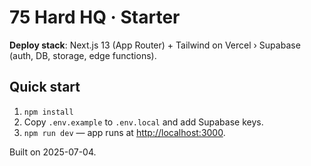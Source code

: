 # 75 Hard HQ · Starter

**Deploy stack**: Next.js 13 (App Router) + Tailwind on Vercel › Supabase (auth, DB, storage, edge functions).

## Quick start

1. `npm install`
2. Copy `.env.example` to `.env.local` and add Supabase keys.
3. `npm run dev` — app runs at [http://localhost:3000](http://localhost:3000).

Built on 2025-07-04.
